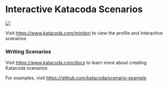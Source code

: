 # Interactive Katacoda Scenarios

[![](http://shields.katacoda.com/katacoda/mindori/count.svg)](https://www.katacoda.com/mindori "Get your profile on Katacoda.com")

Visit https://www.katacoda.com/mindori to view the profile and interactive scenarios

### Writing Scenarios
Visit https://www.katacoda.com/docs to learn more about creating Katacoda scenarios

For examples, visit https://github.com/katacoda/scenario-example
